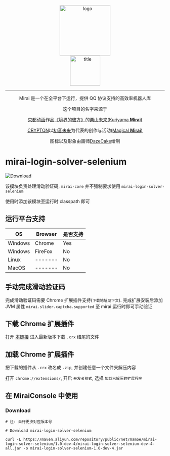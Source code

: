 <div align="center">
   <img width="160" src="http://img.mamoe.net/2020/02/16/a759783b42f72.png" alt="logo"></br>


   <img width="95" src="http://img.mamoe.net/2020/02/16/c4aece361224d.png" alt="title">

----
Mirai 是一个在全平台下运行，提供 QQ 协议支持的高效率机器人库

这个项目的名字来源于
<p><a href = "http://www.kyotoanimation.co.jp/">京都动画</a>作品<a href = "https://zh.moegirl.org/zh-hans/%E5%A2%83%E7%95%8C%E7%9A%84%E5%BD%BC%E6%96%B9">《境界的彼方》</a>的<a href = "https://zh.moegirl.org/zh-hans/%E6%A0%97%E5%B1%B1%E6%9C%AA%E6%9D%A5">栗山未来(Kuriyama <b>Mirai</b>)</a></p>
<p><a href = "https://www.crypton.co.jp/">CRYPTON</a>以<a href = "https://www.crypton.co.jp/miku_eng">初音未来</a>为代表的创作与活动<a href = "https://magicalmirai.com/2019/index_en.html">(Magical <b>Mirai</b>)</a></p>
图标以及形象由画师<a href = "">DazeCake</a>绘制
</div>

# mirai-login-solver-selenium

[ ![Download](https://api.bintray.com/packages/karlatemp/mirai/mirai-login-solver-selenium/images/download.svg) ](https://bintray.com/karlatemp/mirai/mirai-login-solver-selenium/_latestVersion)

该模块负责处理滑动验证码, `mirai-core` 并不强制要求使用 `mirai-login-solver-selenium`

使用时添加该模块至运行时 classpath 即可

## 运行平台支持

| OS      | Browser | 是否支持 |
| ------- | -----   | -----  |
| Windows | Chrome  | Yes    |
| Windows | FireFox | No     |
| Linux   | ------- | No     |
| MacOS   | ------- | No     |

## 手动完成滑动验证码

完成滑动验证码需要 Chrome 扩展插件支持(`下载地址见下文`).
完成扩展安装后添加 JVM 属性 `mirai.slider.captcha.supported` 至 mirai 运行时即可手动验证

## 下载 Chrome 扩展插件

打开 [本链接](https://dl.bintray.com/karlatemp/mirai/net/mamoe/mirai-login-solver-selenium/)
进入最新版本下载 `.crx` 结尾的文件

## 加载 Chrome 扩展插件

把下载的插件从 `.crx` 改名成 `.zip`, 并创建任意一个文件夹解压内容

打开 `chrome://extensions/`, 开启 `开发者模式`, 选择 `加载已解压的扩展程序`

## 在 MiraiConsole 中使用

### Download

```shell script
# 注: 自行更换对应版本号

# Download mirai-login-solver-selenium

curl -L https://maven.aliyun.com/repository/public/net/mamoe/mirai-login-solver-selenium/1.0-dev-4/mirai-login-solver-selenium-dev-4-all.jar -o mirai-login-solver-selenium-1.0-dev-4.jar

```

